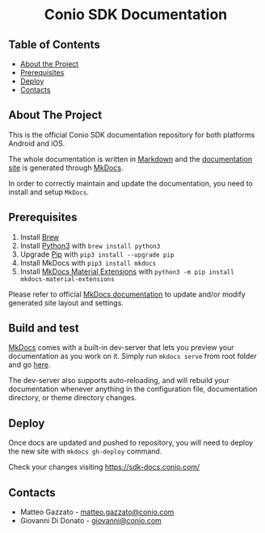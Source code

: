 <!-- PROJECT LOGO -->
<br/>
<p align="center">
  <h1 align="center">Conio SDK Documentation</h3>
  </p>
</p>

<!-- TABLE OF CONTENTS -->
## Table of Contents

* [About the Project](#about-the-project)
* [Prerequisites](#prerequisites)
* [Deploy](#deploy)
* [Contacts](#contact)

## About The Project
This is the official Conio SDK documentation repository for both platforms Android and iOS.

The whole documentation is written in [Markdown](https://it.wikipedia.org/wiki/Markdown) and the [documentation site](https://sdk-docs.conio.com/) is generated
through [MkDocs](https://www.mkdocs.org/).

In order to correctly maintain and update the documentation, you need to install and setup `MkDocs`.


## Prerequisites
1. Install [Brew](https://brew.sh/)
2. Install [Python3](https://www.python.org/) with `brew install python3`
3. Upgrade [Pip](https://pypi.org/project/pip/) with `pip3 install --upgrade pip`
4. Install MkDocs with `pip3 install mkdocs`
5. Install [MkDocs Material Extensions](https://pypi.org/project/mkdocs-material-extensions/) with `python3 -m pip install mkdocs-material-extensions`

Please refer to official [MkDocs documentation](https://www.mkdocs.org/user-guide/writing-your-docs/) to update and/or modify generated site layout and settings.

## Build and test
[MkDocs](https://www.mkdocs.org/getting-started/#creating-a-new-project) comes with a built-in dev-server that lets you preview your documentation as you work on it.
Simply run `mkdocs serve` from root folder and go [here](http://127.0.0.1:8000).

The dev-server also supports auto-reloading, and will rebuild your documentation whenever anything in the configuration file, documentation directory, or theme directory changes.

## Deploy
Once docs are updated and pushed to repository, you will need to deploy the new site with `mkdocs gh-deploy` command.

Check your changes visiting https://sdk-docs.conio.com/

## Contacts

* Matteo Gazzato - matteo.gazzato@conio.com
* Giovanni Di Donato - giovanni@conio.com
